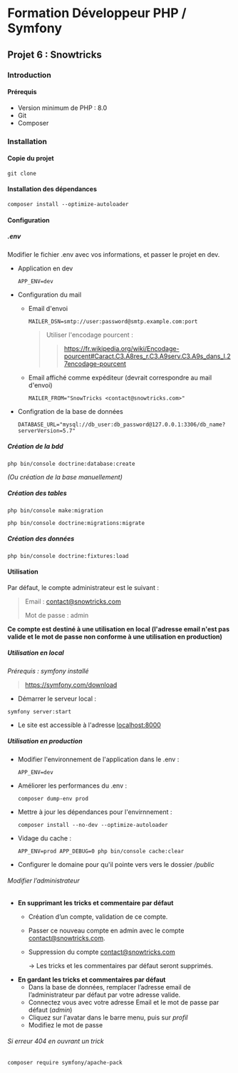 # Formation Développeur PHP / Symfony

## Projet 6 : Snowtricks
### Introduction
#### Prérequis
*   Version minimum de PHP : 8.0
*   Git
*   Composer
### Installation
#### Copie du projet
`git clone`
#### Installation des dépendances
`composer install --optimize-autoloader`
#### Configuration
##### .env
Modifier le fichier .env avec vos informations, et passer le projet en dev.
*   Application en dev
    
    `APP_ENV=dev`
    
*   Configuration du mail
    * Email d'envoi
      
      `MAILER_DSN=smtp://user:password@smtp.example.com:port`
      > Utiliser l'encodage pourcent :
      > > https://fr.wikipedia.org/wiki/Encodage-pourcent#Caract.C3.A8res_r.C3.A9serv.C3.A9s_dans_l.27encodage-pourcent
    * Email affiché comme expéditeur (devrait correspondre au mail d'envoi)
      
      `MAILER_FROM="SnowTricks <contact@snowtricks.com>"`
        
* Configration de la base de données
  
    `DATABASE_URL="mysql://db_user:db_password@127.0.0.1:3306/db_name?serverVersion=5.7"`
##### Création de la bdd
`php bin/console doctrine:database:create`

*(Ou création de la base manuellement)*
##### Création des tables
`php bin/console make:migration`

`php bin/console doctrine:migrations:migrate`
##### Création des données
`php bin/console doctrine:fixtures:load`
#### Utilisation
Par défaut, le compte administrateur est le suivant :

> Email : contact@snowtricks.com
> 
> Mot de passe : admin

**Ce compte est destiné à une utilisation en local (l'adresse email n'est pas valide et le mot de passe non conforme à une utilisation en production)**
##### Utilisation en local
*Prérequis : symfony installé*
> https://symfony.com/download
*   Démarrer le serveur local :
    
`symfony server:start`
*   Le site est accessible à l'adresse <localhost:8000>
##### Utilisation en production
*   Modifier l'environnement de l'application dans le .env :

    `APP_ENV=dev`
*   Améliorer les performances du .env :
    
    `composer dump-env prod`
*   Mettre à jour les dépendances pour l'envirnnement :
    
    `composer install --no-dev --optimize-autoloader`
*   Vidage du cache :
    
    `APP_ENV=prod APP_DEBUG=0 php bin/console cache:clear`
*   Configurer le domaine  pour qu'il pointe vers vers le dossier */public*
###### Modifier l’administrateur
*   **En supprimant les tricks et commentaire par défaut**
    *   Création d’un compte, validation de ce compte.
    *   Passer ce nouveau compte en admin avec le compte contact@snowtricks.com.
    *   Suppression du compte contact@snowtricks.com
        
        -> Les tricks et les commentaires par défaut seront supprimés.
*   **En gardant les tricks et commentaires par défaut**
    *   Dans la base de données, remplacer l’adresse email de l’administrateur par défaut par votre adresse valide.
    *   Connectez vous avec votre adresse Email et le mot de passe par défaut (*admin*)
    *   Cliquez sur l'avatar dans le barre menu, puis sur *profil*
    *   Modifiez le mot de passe
###### Si erreur 404 en ouvrant un trick
`composer require symfony/apache-pack`